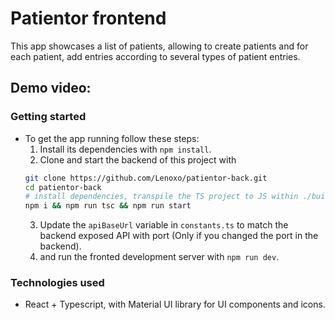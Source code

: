 # Patientor frontend

This app showcases a list of patients, allowing to create patients and for each patient, add entries according to several types of patient entries.

## Demo video:

### Getting started

- To get the app running follow these steps:
  1. Install its dependencies with `npm install`.
  2. Clone and start the backend of this project with
  ```bash
  git clone https://github.com/Lenoxo/patientor-back.git
  cd patientor-back
  # install dependencies, transpile the TS project to JS within ./build and run the server with node
  npm i && npm run tsc && npm run start
  ```
  3. Update the `apiBaseUrl` variable in `constants.ts` to match the backend exposed API with port (Only if you changed the port in the backend).
  4. and run the fronted development server with `npm run dev`.

### Technologies used

- React + Typescript, with Material UI library for UI components and icons.
